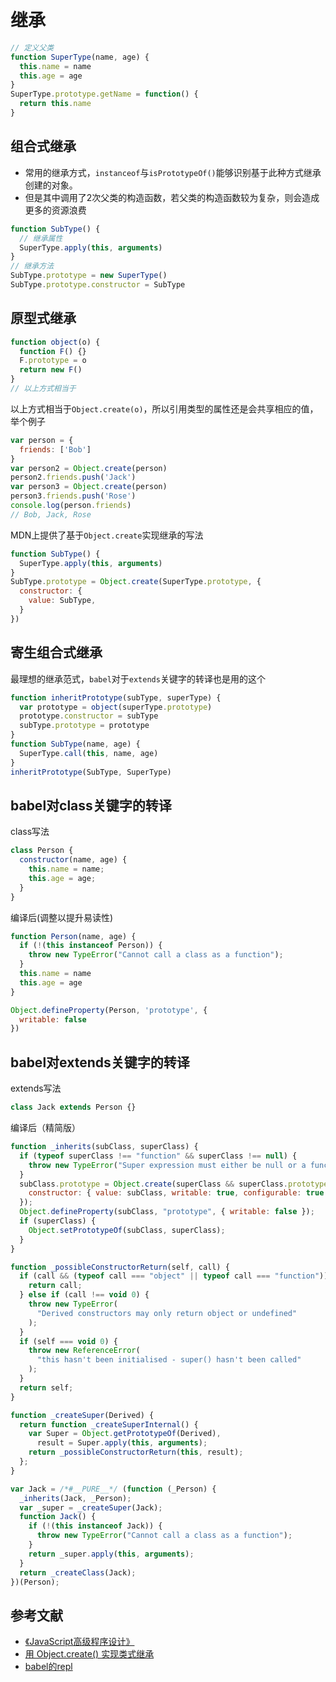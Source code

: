 # 继承

```javascript
// 定义父类 
function SuperType(name, age) {
  this.name = name
  this.age = age
}
SuperType.prototype.getName = function() {
  return this.name
}
```

## 组合式继承

- 常用的继承方式，`instanceof`与`isPrototypeOf()`能够识别基于此种方式继承创建的对象。
- 但是其中调用了2次父类的构造函数，若父类的构造函数较为复杂，则会造成更多的资源浪费

```javascript
function SubType() {
  // 继承属性
  SuperType.apply(this, arguments)
}
// 继承方法
SubType.prototype = new SuperType()
SubType.prototype.constructor = SubType
```

## 原型式继承

```javascript
function object(o) {
  function F() {}
  F.prototype = o
  return new F()
}
// 以上方式相当于
```

以上方式相当于`Object.create(o)`，所以引用类型的属性还是会共享相应的值，举个例子

```javascript
var person = {
  friends: ['Bob']
}
var person2 = Object.create(person)
person2.friends.push('Jack')
var person3 = Object.create(person)
person3.friends.push('Rose')
console.log(person.friends)
// Bob, Jack, Rose
```

MDN上提供了基于`Object.create`实现继承的写法

```javascript
function SubType() {
  SuperType.apply(this, arguments)
}
SubType.prototype = Object.create(SuperType.prototype, {
  constructor: {
    value: SubType,
  }
})
```

## 寄生组合式继承

最理想的继承范式，`babel`对于`extends`关键字的转译也是用的这个

```javascript
function inheritPrototype(subType, superType) {
  var prototype = object(superType.prototype)
  prototype.constructor = subType
  subType.prototype = prototype
}
function SubType(name, age) {
  SuperType.call(this, name, age)
}
inheritPrototype(SubType, SuperType)
```

## babel对class关键字的转译

class写法

```javascript
class Person {
  constructor(name, age) {
    this.name = name;
    this.age = age;
  }
}
```

编译后(调整以提升易读性)

```javascript
function Person(name, age) {
  if (!(this instanceof Person)) {
    throw new TypeError("Cannot call a class as a function");
  }
  this.name = name
  this.age = age
}

Object.defineProperty(Person, 'prototype', {
  writable: false
})
```

## babel对extends关键字的转译

extends写法

```javascript
class Jack extends Person {}
```

编译后（精简版）

```javascript
function _inherits(subClass, superClass) {
  if (typeof superClass !== "function" && superClass !== null) {
    throw new TypeError("Super expression must either be null or a function");
  }
  subClass.prototype = Object.create(superClass && superClass.prototype, {
    constructor: { value: subClass, writable: true, configurable: true },
  });
  Object.defineProperty(subClass, "prototype", { writable: false });
  if (superClass) {
    Object.setPrototypeOf(subClass, superClass);
  }
}

function _possibleConstructorReturn(self, call) {
  if (call && (typeof call === "object" || typeof call === "function")) {
    return call;
  } else if (call !== void 0) {
    throw new TypeError(
      "Derived constructors may only return object or undefined"
    );
  }
  if (self === void 0) {
    throw new ReferenceError(
      "this hasn't been initialised - super() hasn't been called"
    );
  }
  return self;
}

function _createSuper(Derived) {
  return function _createSuperInternal() {
    var Super = Object.getPrototypeOf(Derived),
      result = Super.apply(this, arguments);
    return _possibleConstructorReturn(this, result);
  };
}

var Jack = /*#__PURE__*/ (function (_Person) {
  _inherits(Jack, _Person);
  var _super = _createSuper(Jack);
  function Jack() {
    if (!(this instanceof Jack)) {
      throw new TypeError("Cannot call a class as a function");
    }
    return _super.apply(this, arguments);
  }
  return _createClass(Jack);
})(Person);
```


## 参考文献

- [《JavaScript高级程序设计》](https://www.ituring.com.cn/book/2472)
- [用 Object.create() 实现类式继承](https://developer.mozilla.org/zh-CN/docs/Web/JavaScript/Reference/Global_Objects/Object/create#%E7%94%A8_object.create_%E5%AE%9E%E7%8E%B0%E7%B1%BB%E5%BC%8F%E7%BB%A7%E6%89%BF)
- [babel的repl](https://babeljs.io/repl)
